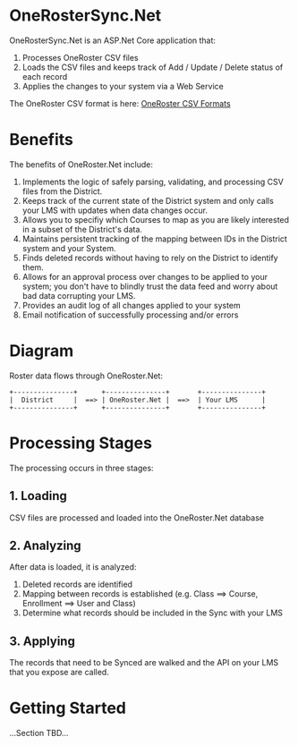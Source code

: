 # OneRosterSync.Net
OneRosterSync.Net is an ASP.Net Core application that:
1. Processes OneRoster CSV files 
1. Loads the CSV files and keeps track of Add / Update / Delete status of each record
1. Applies the changes to your system via a Web Service

The OneRoster CSV format is here:
[OneRoster CSV Formats](https://www.imsglobal.org/oneroster-v11-final-csv-tables)

# Benefits
The benefits of OneRoster.Net include:
1. Implements the logic of safely parsing, validating, and processing CSV files from the District.
1. Keeps track of the current state of the District system and only calls your LMS with updates when data changes occur.
1. Allows you to specifiy which Courses to map as you are likely interested in a subset of the District's data.
1. Maintains persistent tracking of the mapping between IDs in the District system and your System.
1. Finds deleted records without having to rely on the District to identify them.
1. Allows for an approval process over changes to be applied to your system; you don't have to blindly trust the data feed and worry about bad data corrupting your LMS.
1. Provides an audit log of all changes applied to your system
1. Email notification of successfully processing and/or errors

# Diagram
Roster data flows through OneRoster.Net:
```
+---------------+      +---------------+       +---------------+ 
|  District     |  ==> | OneRoster.Net |  ==>  | Your LMS      |
+---------------+      +---------------+       +---------------+ 
```

# Processing Stages
The processing occurs in three stages:

## 1. Loading
CSV files are processed and loaded into the OneRoster.Net database

## 2. Analyzing
After data is loaded, it is analyzed:
1. Deleted records are identified
1. Mapping between records is established (e.g. Class ==> Course, Enrollment ==> User and Class)
1. Determine what records should be included in the Sync with your LMS

## 3. Applying
The records that need to be Synced are walked and the API on your LMS that you expose are called.

# Getting Started
...Section TBD...
